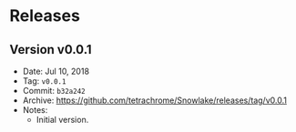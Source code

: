 # Releases

## Version v0.0.1

* Date: Jul 10, 2018
* Tag: `v0.0.1`
* Commit: `b32a242`
* Archive: https://github.com/tetrachrome/Snowlake/releases/tag/v0.0.1
* Notes:
  * Initial version.
